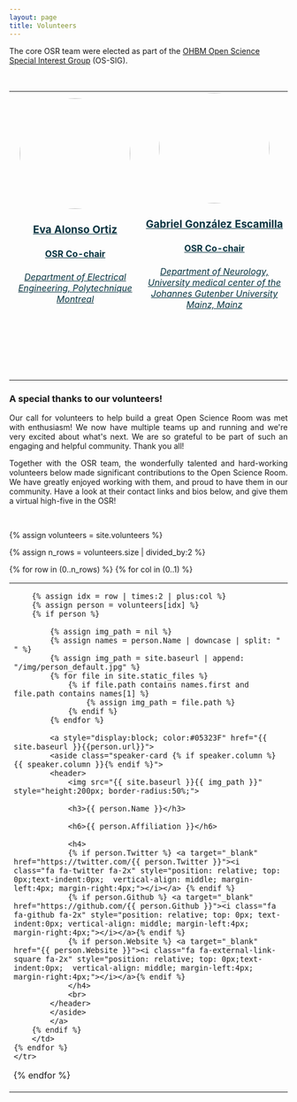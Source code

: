 ```yaml
---
layout: page
title: Volunteers
---
```


The core OSR team were elected as part of the [OHBM Open Science Special Interest Group](https://ossig.netlify.app/#OSSIG_team) (OS-SIG).


<br>


<table class="people">
    <tr class="people">
        <td class="people">
            <a style="display:block; color:#05323F" href="../eva_alonso_ortiz">
            <aside>
            <header>
                <img src="../img/team/eva_alonso_ortiz.jpg" style="height:200px; border-radius:50%;">
                <h3>Eva Alonso Ortiz</h3>
                <h4>OSR Co-chair</h4>
                <h6>Department of Electrical Engineering, Polytechnique Montreal</h6>
                <h4>
                <a target="_blank" href="https://twitter.com/EvaAlonsoOrtiz"><i class="fa fa-twitter fa-2x" style="position: relative; top: 0px;text-indent:0px;  vertical-align: middle; margin-left:4px; margin-right:4px;"></i></a>
                <a target="_blank" href="https://github.com/evaalonsoortiz"><i class="fa fa-github fa-2x" style="position: relative; top: 0px; text-indent:0px; vertical-align: middle; margin-left:4px; margin-right:4px;"></i></a>
                <a target="_blank" href="https://www.evaalonsoortiz.com/"><i class="fa fa-external-link-square fa-2x" style="position: relative; top: 0px;text-indent:0px;  vertical-align: middle; margin-left:4px; margin-right:4px;"></i></a>
                </h4>
                <br>
            </header>
            </aside>
            </a>
        </td>
        <td class="people">
            <a style="display:block; color:#05323F" href="../Gabriel_Gonzalez_Escamilla">
            <aside>
            <header>
                <img src="../img/team/gabriel_gonzalez_escamilla.jpg" style="height:200px; border-radius:50%;">
                <h3>Gabriel González Escamilla</h3>
                <h4>OSR Co-chair</h4>
                <h6>Department of Neurology, University medical center of the Johannes Gutenber University Mainz, Mainz</h6>
                <h4>
                <a target="_blank" href="https://twitter.com/NeuroGabriel"><i class="fa fa-twitter fa-2x" style="position: relative; top: 0px;text-indent:0px;  vertical-align: middle; margin-left:4px; margin-right:4px;"></i></a>
                <a target="_blank" href="https://github.com/GGonEsc"><i class="fa fa-github fa-2x" style="position: relative; top: 0px; text-indent:0px; vertical-align: middle; margin-left:4px; margin-right:4px;"></i></a>
                <a target="_blank" href="https://multimodalneuroimaging.wordpress.com/about/"><i class="fa fa-external-link-square fa-2x" style="position: relative; top: 0px;text-indent:0px;  vertical-align: middle; margin-left:4px; margin-right:4px;"></i></a>
                </h4>
                <br>
            </header>
            </aside>
            </a>
        </td>
    </tr>
</table>




### A special thanks to our volunteers!
<p align="justify">
Our call for volunteers to help build a great Open Science Room was met with enthusiasm! We now have multiple teams up and running and we're very excited about what's next. We are so grateful to be part of such an engaging and helpful community. Thank you all!
</p>
<p align="justify">
Together with the OSR team, the wonderfully talented and hard-working volunteers below made significant contributions to the Open Science Room. We have greatly enjoyed working with them, and proud to have them in our community.
Have a look at their contact links and bios below, and give them a virtual high-five in the OSR!
</p>
<br>


<html>

{% assign volunteers = site.volunteers %}

{% assign n_rows = volunteers.size | divided_by:2 %}
<table class="people">
{% for row in (0..n_rows) %}
    <tr class="people">
    {% for col in (0..1) %}
        <td class="people">

        {% assign idx = row | times:2 | plus:col %}
        {% assign person = volunteers[idx] %}
        {% if person %}

            {% assign img_path = nil %}
            {% assign names = person.Name | downcase | split: " " %}
            {% assign img_path = site.baseurl | append: "/img/person_default.jpg" %}
            {% for file in site.static_files %}                
                {% if file.path contains names.first and file.path contains names[1] %}
                    {% assign img_path = file.path %}
                {% endif %}
            {% endfor %}

            <a style="display:block; color:#05323F" href="{{ site.baseurl }}{{person.url}}">
            <aside class="speaker-card {% if speaker.column %} {{ speaker.column }}{% endif %}">
            <header>
                <img src="{{ site.baseurl }}{{ img_path }}" style="height:200px; border-radius:50%;">

                <h3>{{ person.Name }}</h3>

                <h6>{{ person.Affiliation }}</h6>

                <h4>
                {% if person.Twitter %} <a target="_blank" href="https://twitter.com/{{ person.Twitter }}"><i class="fa fa-twitter fa-2x" style="position: relative; top: 0px;text-indent:0px;  vertical-align: middle; margin-left:4px; margin-right:4px;"></i></a> {% endif %}
                {% if person.Github %} <a target="_blank" href="https://github.com/{{ person.Github }}"><i class="fa fa-github fa-2x" style="position: relative; top: 0px; text-indent:0px; vertical-align: middle; margin-left:4px; margin-right:4px;"></i></a>{% endif %}
                {% if person.Website %} <a target="_blank" href="{{ person.Website }}"><i class="fa fa-external-link-square fa-2x" style="position: relative; top: 0px;text-indent:0px;  vertical-align: middle; margin-left:4px; margin-right:4px;"></i></a>{% endif %}
                </h4>
                <br>
            </header>
            </aside>
            </a>
        {% endif %}
        </td>
    {% endfor %}
    </tr>
{% endfor %}
</table>

</html>

